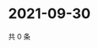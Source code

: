 # 2021-09-30

共 0 条

<!-- BEGIN WEIBO -->
<!-- 最后更新时间 Thu Sep 30 2021 12:18:06 GMT+0800 (China Standard Time) -->

<!-- END WEIBO -->
